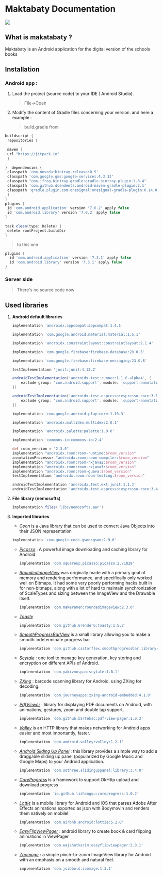 # Maktabaty Documentation
[![](https://scontent.falg7-2.fna.fbcdn.net/v/t39.30808-6/340238644_185488260959029_5111790709240297752_n.jpg?_nc_cat=100&ccb=1-7&_nc_sid=730e14&_nc_ohc=GGRHRqi6GtwAX-51kZ-&_nc_ht=scontent.falg7-2.fna&oh=00_AfBQZtuEes0fp646q7v8bLcFo6WHmISTmqz-E0wJlmXFKA&oe=64338B3C)](https://www.linkedin.com/in/hakodridi/)
## What is makatabaty ?
Maktabaty is an Android application for the digital version of the schools books 

## Installation
### Android app :
 1. Load the project (source code) to your IDE ( Android Studio).
    > File->Open
 2. Modify the content of Gradle files concerning your version.
 and here a example :
     > build.gradle
     > from
 ```gradle
buildscript {  
  repositories {  
  
  maven {  
  url "https://jitpack.io"  
  }  
  
 }  dependencies {  
  classpath 'com.novoda:bintray-release:0.9'  
  classpath 'com.google.gms:google-services:4.3.13'  
  classpath "com.jfrog.bintray.gradle:gradle-bintray-plugin:1.8.4"  
  classpath 'com.github.dcendents:android-maven-gradle-plugin:2.1'  
  classpath 'gradle.plugin.com.onesignal:onesignal-gradle-plugin:0.14.0'  
  }  
}  
plugins {  
  id 'com.android.application' version '7.0.2' apply false  
  id 'com.android.library' version '7.0.2' apply false  
}  
  
task clean(type: Delete) {  
  delete rootProject.buildDir  
}
```
> to this one
```gradle
plugins {  
  id 'com.android.application' version '7.3.1' apply false  
  id 'com.android.library' version '7.3.1' apply false  
}
```

### Server side
> There's no source code now

## Used libraries 
1. **Android default libraries**
    ```gradle
    implementation 'androidx.appcompat:appcompat:1.4.1'
    ```
    ```gradle
    implementation 'com.google.android.material:material:1.6.1'
    ```
    ```gradle
    implementation 'androidx.constraintlayout:constraintlayout:2.1.4'
    ```
    ```gradle
    implementation 'com.google.firebase:firebase-database:20.0.5'
    ```
    ```gradle
    implementation 'com.google.firebase:firebase-messaging:23.0.8'
    ```
    ```gradle
    testImplementation 'junit:junit:4.13.2'
    ```
    ```gradle
    androidTestImplementation('androidx.test:runner:1.1.0-alpha4', {
        exclude group: 'com.android.support', module: 'support-annotations'
    })
    ```
    ```gradle
    androidTestImplementation('androidx.test.espresso:espresso-core:3.1.0-alpha4', {
        exclude group: 'com.android.support', module: 'support-annotations'
    })
    ```
    ```gradle
    implementation 'com.google.android.play:core:1.10.3' 
    ``` 
    ```gradle
    implementation 'androidx.multidex:multidex:2.0.1'
    ```
    ```gradle
    implementation 'androidx.palette:palette:1.0.0'
    ```
    ```gradle
    implementation 'commons-io:commons-io:2.4'
    ```
    ```gradle
    def room_version = "2.3.0"  
    implementation "androidx.room:room-runtime:$room_version"  
    annotationProcessor "androidx.room:room-compiler:$room_version"  
    implementation "androidx.room:room-rxjava2:$room_version"  
    implementation "androidx.room:room-rxjava3:$room_version"  
    implementation "androidx.room:room-guava:$room_version"  
    testImplementation "androidx.room:room-testing:$room_version"
    ```
    ```gradle
    androidTestImplementation 'androidx.test.ext:junit:1.1.3'  
    androidTestImplementation 'androidx.test.espresso:espresso-core:3.4.0'
    ```
    
2. **File library (nemosofts)**
    ```gradle
    implementation files('libs/nemosofts.aar')
    ```
3. **Imported libraries**
    - <a href="https://github.com/google/gson" target="_blank">*Gson*</a> is a Java library that can be used to convert Java Objects into their JSON representation
    ```gradle
    implementation 'com.google.code.gson:gson:2.9.0'
    ```
    
    - <a href="https://github.com/square/picasso" target="_blank">*Picasso*</a> : A powerful image downloading and caching library for Android
        ```gradle
        implementation 'com.squareup.picasso:picasso:2.71828'
        ```

    - <a href="https://github.com/vinc3m1/RoundedImageView" target="_blank">*RoundedImageView*</a> was originally made with a primary goal of memory and rendering performance, and specifically only worked well on Bitmaps. It had some very poorly performing hacks built in for non-bitmaps, along with a lot of hard to maintain synchronization of ScaleTypes and sizing between the ImageView and the Drawable itself.
        ```gradle
        implementation 'com.makeramen:roundedimageview:2.3.0'
        ```

    - <a href="https://github.com/GrenderG/Toasty" target="_blank">*Toasty*</a>
        ```gradle
        implementation 'com.github.GrenderG:Toasty:1.5.2'
        ```

    - <a href="https://github.com/castorflex/SmoothProgressBar" target="_blank">*SmoothProgressBarView*</a> is a small library allowing you to make a smooth indeterminate progress bar
        ```gradle
        implementation 'com.github.castorflex.smoothprogressbar:library-circular:1.3.0'
        ```

    - <a href="https://github.com/yakivmospan/scytale" target="_blank">*Scytale*</a> : one tool to manage key generation, key storing and encryption on different APIs of Android.
        ```gradle
        implementation 'com.yakivmospan:scytale:1.0.1'
        ```

    - <a href="https://github.com/journeyapps/zxing-android-embedded" target="_blank">*ZXing*</a> : barcode scanning library for Android, using ZXing for decoding.
        ```gradle
        implementation 'com.journeyapps:zxing-android-embedded:4.1.0'
        ```

    - <a href="https://github.com/barteksc/AndroidPdfViewer" target="_blank">*PdfViewer*</a> : library for displaying PDF documents on Android, with animations, gestures, zoom and double tap support.
        ```gradle
        implementation 'com.github.barteksc:pdf-view-pager:1.0.3'
        ```

    - <a href="https://google.github.io/volley/" target="_blank">*Volley*</a> is an HTTP library that makes networking for Android apps easier and most importantly, faster.
        ```gradle
        implementation 'com.android.volley:volley:1.2.1'
        ```

    - <a href="https://github.com/umano/AndroidSlidingUpPanel" target="_blank">*Android Sliding Up Panel*</a> : this library provides a simple way to add a draggable sliding up panel (popularized by Google Music and Google Maps) to your Android application.
        ```gradle
        implementation 'com.sothree.slidinguppanel:library:3.4.0'
        ```

    - <a href="https://github.com/lizhangqu/CoreProgress" target="_blank">*CoreProgress*</a> is a framework to support OkHttp upload and download progress
        ```gradle
        implementation 'io.github.lizhangqu:coreprogress:1.0.2'
        ```

    - <a href="https://github.com/airbnb/lottie-android" target="_blank">*Lottie*</a> is a mobile library for Android and iOS that parses Adobe After Effects animations exported as json with Bodymovin and renders them natively on mobile!
        ```gradle
        implementation 'com.airbnb.android:lottie:5.2.0'
        ```

    - <a href="https://github.com/wajahatkarim3/EasyFlipViewPager" target="_blank">*EasyFlipViewPager*</a> : android library to create book & card flipping animations in ViewPager
        ```gradle
        implementation 'com.wajahatkarim:easyflipviewpager:2.0.1'
        ```

    - <a href="https://github.com/jsibbold/zoomage" target="_blank">*Zoomage*</a> : a simple pinch-to-zoom ImageView library for Android with an emphasis on a smooth and natural feel.
        ```gradle
        implementation 'com.jsibbold:zoomage:1.3.1'
        ```